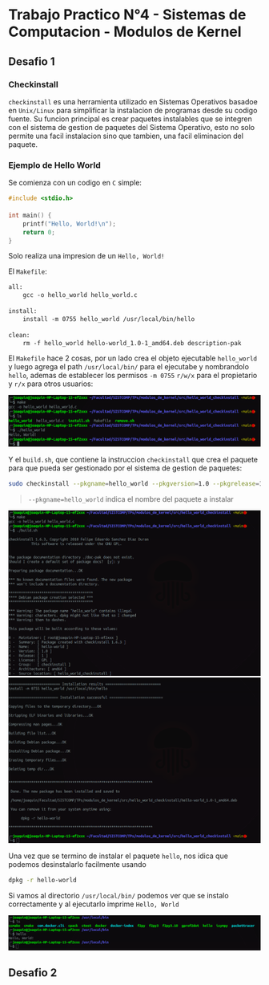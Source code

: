 # Trabajo Practico N°4 - Sistemas de Computacion - Modulos de Kernel
## Desafio 1

### Checkinstall

`checkinstall` es una herramienta utilizado en Sistemas Operativos basadoe en `Unix/Linux` para simplificar la instalacion de programas desde su codigo fuente. Su funcion principal es crear paquetes instalables que se integren con el sistema de gestion de paquetes del Sistema Operativo, esto no solo permite una facil instalacion sino que tambien, una facil eliminacion del paquete.

### Ejemplo de Hello World

Se comienza con un codigo en `C` simple:
```c
#include <stdio.h>

int main() {
    printf("Hello, World!\n");
    return 0;
}
```
Solo realiza una impresion de un `Hello, World!`

El `Makefile`:
```
all:
	gcc -o hello_world hello_world.c

install:
	install -m 0755 hello_world /usr/local/bin/hello

clean:
	rm -f hello_world hello-world_1.0-1_amd64.deb description-pak
```
El `Makefile` hace 2 cosas, por un lado crea el objeto ejecutable `hello_world` y luego agrega el path `/usr/local/bin/` para el ejecutabe y nombrandolo `hello`, ademas de establecer los permisos `-m 0755` `r/w/x` para el propietario y `r/x` para otros usuarios:

![Imagen1](/img/img1.png)


Y el `build.sh`, que contiene la instruccion `checkinstall` que crea el paquete para que pueda ser gestionado por el sistema de gestion de paquetes:
```bash
sudo checkinstall --pkgname=hello_world --pkgversion=1.0 --pkgrelease=1 --default
```
> `--pkgname=hello_world` indica el nombre del paquete a instalar

![Imagen2](/img/img2.png)
![Imagen3](/img/img3.png)

Una vez que se termino de instalar el paquete `hello`, nos idica que podemos desinstalarlo facilmente usando
```bash
dpkg -r hello-world
```
Si vamos al directorio `/usr/local/bin/` podemos ver que se instalo correctamente y al ejecutarlo imprime `Hello, World`

![Imagen4](/img/img4.png)


## Desafio 2


